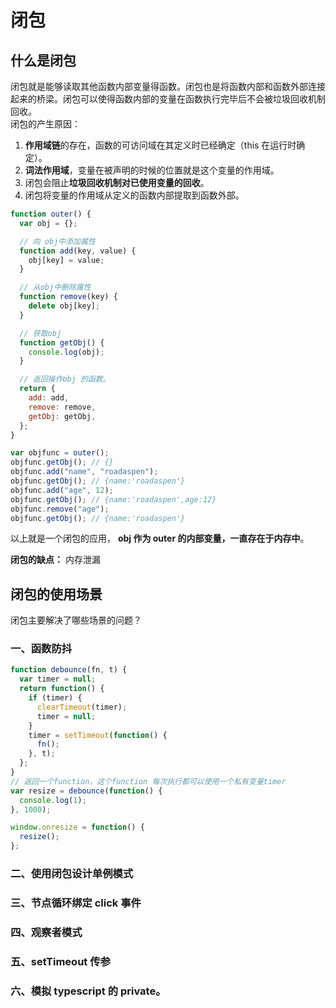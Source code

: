 # 闭包

## 什么是闭包

闭包就是能够读取其他函数内部变量得函数。闭包也是将函数内部和函数外部连接起来的桥梁。闭包可以使得函数内部的变量在函数执行完毕后不会被垃圾回收机制回收。  
闭包的产生原因：

1. **作用域链**的存在，函数的可访问域在其定义时已经确定（this 在运行时确定）。
2. **词法作用域**，变量在被声明的时候的位置就是这个变量的作用域。
3. 闭包会阻止**垃圾回收机制对已使用变量的回收**。
4. 闭包将变量的作用域从定义的函数内部提取到函数外部。

```js
function outer() {
  var obj = {};

  // 向 obj中添加属性
  function add(key, value) {
    obj[key] = value;
  }

  // 从obj中删除属性
  function remove(key) {
    delete obj[key];
  }

  // 获取obj
  function getObj() {
    console.log(obj);
  }

  // 返回操作obj 的函数。
  return {
    add: add,
    remove: remove,
    getObj: getObj,
  };
}

var objfunc = outer();
objfunc.getObj(); // {}
objfunc.add("name", "roadaspen");
objfunc.getObj(); // {name:'roadaspen'}
objfunc.add("age", 12);
objfunc.getObj(); // {name:'roadaspen',age:12}
objfunc.remove("age");
objfunc.getObj(); // {name:'roadaspen'}
```

以上就是一个闭包的应用， **obj 作为 outer 的内部变量，一直存在于内存中**。

**闭包的缺点：** 内存泄漏

## 闭包的使用场景

闭包主要解决了哪些场景的问题？

### 一、函数防抖

```js
function debounce(fn, t) {
  var timer = null;
  return function() {
    if (timer) {
      clearTimeout(timer);
      timer = null;
    }
    timer = setTimeout(function() {
      fn();
    }, t);
  };
}
// 返回一个function，这个function 每次执行都可以使用一个私有变量timer
var resize = debounce(function() {
  console.log(1);
}, 1000);

window.onresize = function() {
  resize();
};
```

### 二、使用闭包设计单例模式

### 三、节点循环绑定 click 事件

### 四、观察者模式

### 五、setTimeout 传参

### 六、模拟 typescript 的 private。
